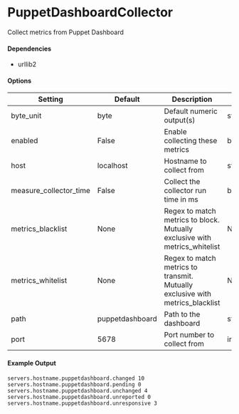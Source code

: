 <!--This file was generated from the python source
Please edit the source to make changes
-->
PuppetDashboardCollector
=====

Collect metrics from Puppet Dashboard

#### Dependencies

 * urllib2


#### Options

Setting | Default | Description | Type
--------|---------|-------------|-----
byte_unit | byte | Default numeric output(s) | str
enabled | False | Enable collecting these metrics | bool
host | localhost | Hostname to collect from | str
measure_collector_time | False | Collect the collector run time in ms | bool
metrics_blacklist | None | Regex to match metrics to block. Mutually exclusive with metrics_whitelist | NoneType
metrics_whitelist | None | Regex to match metrics to transmit. Mutually exclusive with metrics_blacklist | NoneType
path | puppetdashboard | Path to the dashboard | str
port | 5678 | Port number to collect from | int

#### Example Output

```
servers.hostname.puppetdashboard.changed 10
servers.hostname.puppetdashboard.pending 0
servers.hostname.puppetdashboard.unchanged 4
servers.hostname.puppetdashboard.unreported 0
servers.hostname.puppetdashboard.unresponsive 3
```

